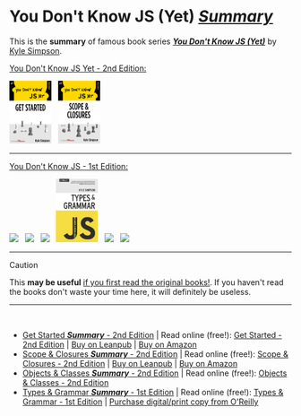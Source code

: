 # You Don't Know JS (Yet) <ins>**_Summary_**</ins>

This is the **summary** of famous book series <a href="https://github.com/getify/You-Dont-Know-JS">**_You Don't Know JS (Yet)_**</a> by <a href="http://creativecommons.org/licenses/by-nc-nd/4.0/">Kyle Simpson</a>.

[You Don't Know JS Yet - 2nd Edition:](https://github.com/getify/You-Dont-Know-JS/tree/2nd-ed)

<a href="https://leanpub.com/ydkjsy-get-started"><img src="get-started/images/cover.png" width="75"></a>&nbsp;&nbsp;
<a href="https://leanpub.com/ydkjsy-scope-closures"><img src="scope-closures/images/cover.png" width="75"></a>&nbsp;&nbsp;

---

[You Don't Know JS - 1st Edition:](https://github.com/getify/You-Dont-Know-JS/tree/1st-ed)

<a href="https://github.com/getify/You-Dont-Know-JS/blob/1st-ed/up%20&%20going/README.md"><img src="https://github.com/getify/You-Dont-Know-JS/blob/1st-ed/up%20%26%20going/cover.jpg" width="75"></a>&nbsp;&nbsp;
<a href="https://github.com/getify/You-Dont-Know-JS/blob/1st-ed/scope%20&%20closures/README.md"><img src="https://github.com/getify/You-Dont-Know-JS/blob/1st-ed/scope%20%26%20closures/cover.jpg" width="75"></a>&nbsp;&nbsp;
<a href="https://github.com/getify/You-Dont-Know-JS/blob/1st-ed/this%20&%20object%20prototypes/README.md"><img src="https://github.com/getify/You-Dont-Know-JS/blob/1st-ed/this%20%26%20object%20prototypes/cover.jpg" width="75"></a>&nbsp;&nbsp;
<a href="https://github.com/getify/You-Dont-Know-JS/blob/1st-ed/types%20&%20grammar/README.md"><img src="types-grammar/images/cover.jpg" width="75"></a>&nbsp;&nbsp;
<a href="https://github.com/getify/You-Dont-Know-JS/blob/1st-ed/async%20&%20performance/README.md"><img src="https://github.com/getify/You-Dont-Know-JS/blob/1st-ed/async%20%26%20performance/cover.jpg" width="75"></a>&nbsp;&nbsp;
<a href="https://github.com/getify/You-Dont-Know-JS/blob/1st-ed/es6%20&%20beyond/README.md"><img src="https://github.com/getify/You-Dont-Know-JS/blob/1st-ed/es6%20%26%20beyond/cover.jpg" width="75"></a>&nbsp;&nbsp;

---

> [!CAUTION]
> This **may be useful** <ins>if you first read the <a href="https://github.com/getify/You-Dont-Know-JS">original books!</a></ins>.
> If you haven't read the books don't waste your time here, it will definitely be useless.

---

<br>

- [Get Started **_Summary_** - 2nd Edition](get-started/README.md) | Read online (free!): [Get Started - 2nd Edition](https://github.com/getify/You-Dont-Know-JS/blob/2nd-ed/get-started/README.md) | [Buy on Leanpub](https://leanpub.com/ydkjsy-get-started) | [Buy on Amazon](https://www.amazon.com/dp/B084BNMN7T)
- [Scope & Closures **_Summary_** - 2nd Edition](scope-closures/README.md) | Read online (free!): [Scope & Closures - 2nd Edition](https://github.com/getify/You-Dont-Know-JS/blob/2nd-ed/scope-closures/README.md) | [Buy on Leanpub](https://leanpub.com/ydkjsy-scope-closures) | [Buy on Amazon](https://www.amazon.com/dp/B08634PZ3N)
- [Objects & Classes **_Summary_** - 2nd Edition](objects-classes/README.md) | Read online (free!): [Objects & Classes - 2nd Edition](https://github.com/getify/You-Dont-Know-JS/blob/2nd-ed/objects-classes/README.md)
- [Types & Grammar **_Summary_** - 1st Edition](objects-classes/README.md) | Read online (free!): [Types & Grammar - 1st Edition](https://github.com/getify/You-Dont-Know-JS/blob/1st-ed/types%20&%20grammar/README.md) | [Purchase digital/print copy from O'Reilly](http://shop.oreilly.com/product/0636920033745.do)

